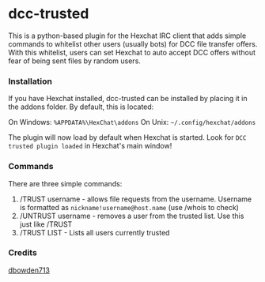 # dcc-trusted

This is a python-based plugin for the Hexchat IRC client that adds simple commands to whitelist other users (usually bots) for DCC file transfer offers. With this whitelist, users can set Hexchat to auto accept DCC offers without fear of being sent files by random users.

### Installation

If you have Hexchat installed, dcc-trusted can be installed by placing it in the addons folder. By default, this is located:

On Windows: `%APPDATA%\HexChat\addons`
On Unix: `~/.config/hexchat/addons`

The plugin will now load by default when Hexchat is started. Look for `DCC trusted plugin loaded` in Hexchat's main window!

### Commands

There are three simple commands:

1. /TRUST username - allows file requests from the username. Username is formatted as `nickname!username@host.name` (use /whois to check)
2. /UNTRUST username - removes a user from the trusted list. Use this just like /TRUST
3. /TRUST LIST - Lists all users currently trusted

### Credits
[dbowden713](https://github.com/dbowden713)
